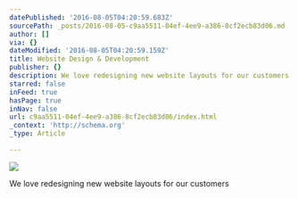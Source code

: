 ```yaml
---
datePublished: '2016-08-05T04:20:59.683Z'
sourcePath: _posts/2016-08-05-c9aa5511-04ef-4ee9-a386-8cf2ecb83d06.md
author: []
via: {}
dateModified: '2016-08-05T04:20:59.159Z'
title: Website Design & Development
publisher: {}
description: We love redesigning new website layouts for our customers
starred: false
inFeed: true
hasPage: true
inNav: false
url: c9aa5511-04ef-4ee9-a386-8cf2ecb83d06/index.html
_context: 'http://schema.org'
_type: Article

---
```

![](https://the-grid-user-content.s3-us-west-2.amazonaws.com/3f698cb8-0aad-4d36-a717-44895b9f608b.jpg)

We love redesigning new website layouts for our customers